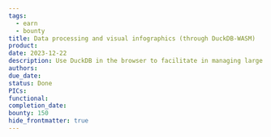```yaml
---
tags:
  - earn
  - bounty
title: Data processing and visual infographics (through DuckDB-WASM)
product: 
date: 2023-12-22
description: Use DuckDB in the browser to facilitate in managing large data and plotting data with visual infographics or realtime analytics.
authors: 
due_date: 
status: Done
PICs: 
functional: 
completion_date: 
bounty: 150
hide_frontmatter: true
---
```

